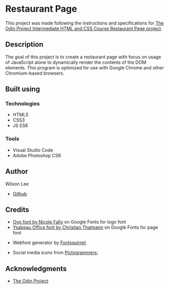 # Restaurant Page

This project was made following the instructions and specifications for [The Odin Project Intermediate HTML and CSS Course Restaurant Page project](https://www.theodinproject.com/lessons/node-path-javascript-restaurant-page).

## Description

The goal of this project is to create a restaurant page with focus on usage of JavaScript alone to dynamically render the contents of the DOM elements. This program is optimized for use with Google Chrome and other Chromium-based browsers.

## Built using

### Technologies

- HTML5
- CSS3
- JS ES6

### Tools

- Visual Studio Code
- Adobe Photoshop CS6

## Author

Wilson Lee
- [Github](https://github.com/estercade/)

## Credits
- [Ovo font by Nicole Fally](https://fonts.google.com/specimen/Ovo) on Google Fonts for logo font
- [Ysabeau Office font by Christian Thalmann](https://fonts.google.com/specimen/Ysabeau+Office) on Google Fonts for page font
* Webfont generator by [Fontsquirrel](https://www.fontsquirrel.com/tools/webfont-generator);
- Social media icons from [Pictogrammers](https://pictogrammers.com/);

## Acknowledgments

* [The Odin Project](https://www.theodinproject.com/)